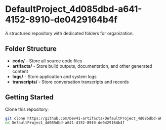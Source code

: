 # DefaultProject_4d085dbd-a641-4152-8910-de0429164b4f
A structured repository with dedicated folders for organization.

## Folder Structure

- **code/** - Store all source code files
- **artifacts/** - Store build outputs, documentation, and other generated content
- **logs/** - Store application and system logs
- **transcripts/** - Store conversation transcripts and records

## Getting Started

Clone this repository:
```bash
git clone https://github.com/Dev41-artifacts/DefaultProject_4d085dbd-a641-4152-8910-de0429164b4f
cd DefaultProject_4d085dbd-a641-4152-8910-de0429164b4f
```
